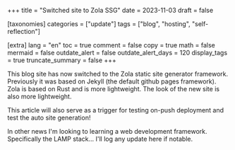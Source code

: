+++
title = "Switched site to Zola SSG"
date = 2023-11-03
draft = false

[taxonomies]
categories = ["update"]
tags = ["blog", "hosting", "self-reflection"]

[extra]
lang = "en"
toc = true
comment = false
copy = true
math = false
mermaid = false
outdate_alert = false
outdate_alert_days = 120
display_tags = true
truncate_summary = false
+++

This blog site has now switched to the Zola static site generator framework. Previously it was based on Jekyll (the default github pages framework). Zola is based on Rust and is more lightweight. The look of the new site is also more lightweight.

This article will also serve as a trigger for testing on-push deployment and test the auto site generation!

In other news I'm looking to learning a web development framework. Specifically the LAMP stack... I'll log any update here if notable.
